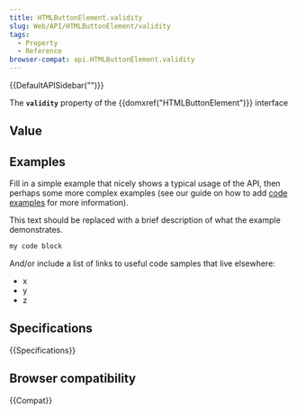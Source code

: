 ```yaml
---
title: HTMLButtonElement.validity
slug: Web/API/HTMLButtonElement/validity
tags:
  - Property
  - Reference
browser-compat: api.HTMLButtonElement.validity
---
```

{{DefaultAPISidebar("")}}

The **`validity`** property of the {{domxref("HTMLButtonElement")}} interface 

## Value



## Examples

Fill in a simple example that nicely shows a typical usage of the API, then perhaps some more complex examples (see our guide on how to add [code examples](/en-US/docs/MDN/Contribute/Structures/Code_examples) for more information).

This text should be replaced with a brief description of what the example demonstrates.

```js
my code block
```

And/or include a list of links to useful code samples that live elsewhere:

*   x
*   y
*   z

## Specifications

{{Specifications}}

## Browser compatibility

{{Compat}}


